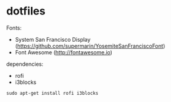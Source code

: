 # dotfiles

Fonts:
* System San Francisco Display (https://github.com/supermarin/YosemiteSanFranciscoFont)
* Font Awesome (http://fontawesome.io)

dependencies:
* rofi
* i3blocks

```
sudo apt-get install rofi i3blocks
```
